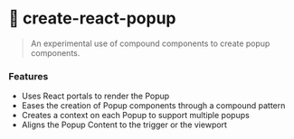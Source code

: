 # 🔩 create-react-popup

> An experimental use of compound components to create popup components.

### Features

- Uses React portals to render the Popup
- Eases the creation of Popup components through a compound pattern
- Creates a context on each Popup to support multiple popups
- Aligns the Popup Content to the trigger or the viewport

